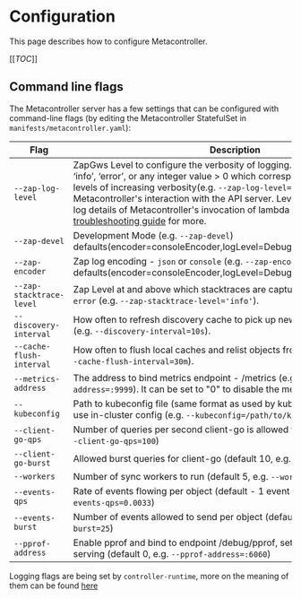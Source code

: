 # Configuration

This page describes how to configure Metacontroller.

[[_TOC_]]

## Command line flags

The Metacontroller server has a few settings that can be configured
with command-line flags (by editing the Metacontroller StatefulSet
in `manifests/metacontroller.yaml`):

| Flag | Description |
| ---- | ----------- |
| `--zap-log-level` | ZapGws Level to configure the verbosity of logging. Can be one of ‘debug’, ‘info’, ‘error’, or any integer value > 0 which corresponds to custom debug levels of increasing verbosity(e.g. `--zap-log-level=5`). Level 4 logs Metacontroller's interaction with the API server. Levels 5 and up additionally log details of Metacontroller's invocation of lambda hooks. See the [troubleshooting guide](./troubleshooting.md) for more. |
| `--zap-devel` | Development Mode (e.g. `--zap-devel`) defaults(encoder=consoleEncoder,logLevel=Debug,stackTraceLevel=Warn). |
| `--zap-encoder` | Zap log encoding - `json` or `console` (e.g. `--zap-encoder='json'`) defaults(encoder=consoleEncoder,logLevel=Debug,stackTraceLevel=Warn). |
| `--zap-stacktrace-level` | Zap Level at and above which stacktraces are captured - one of `info` or `error` (e.g. `--zap-stacktrace-level='info'`). |
| `--discovery-interval` | How often to refresh discovery cache to pick up newly-installed resources (e.g. `--discovery-interval=10s`). |
| `--cache-flush-interval` | How often to flush local caches and relist objects from the API server (e.g. `--cache-flush-interval=30m`). |
| `--metrics-address` | The address to bind metrics endpoint - /metrics (e.g. `--metrics-address=:9999`). It can be set to "0" to disable the metrics serving. |
| `--kubeconfig` | Path to kubeconfig file (same format as used by kubectl); if not specified, use in-cluster config (e.g. `--kubeconfig=/path/to/kubeconfig`). |
| `--client-go-qps` | Number of queries per second client-go is allowed to make (default 5, e.g. `--client-go-qps=100`) |
| `--client-go-burst` | Allowed burst queries for client-go (default 10, e.g. `--client-go-burst=200`) |
| `--workers` | Number of sync workers to run (default 5, e.g. `--workers=100`) |
| `--events-qps` | Rate of events flowing per object (default - 1 event per 5 minutes, e.g. `--events-qps=0.0033`) |
| `--events-burst` | Number of events allowed to send per object (default 25, e.g. `--events-burst=25`) |
| `--pprof-address` | Enable pprof and bind to endpoint /debug/pprof, set to 0 to disable pprof serving (default 0, e.g. `--pprof-address=:6060`) |

Logging flags are being set by `controller-runtime`, more on the meaning of them can be found [here](https://sdk.operatorframework.io/docs/building-operators/golang/references/logging/#overview)
